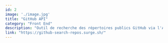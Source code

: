```yaml
---
id: 2
image: './image.jpg'
title: "GitHub API"
category: "Front End"
description: "Outil de recherche des répertoires publics GitHub via l'API."
link: "https://github-search-repos.surge.sh/"
---
```

